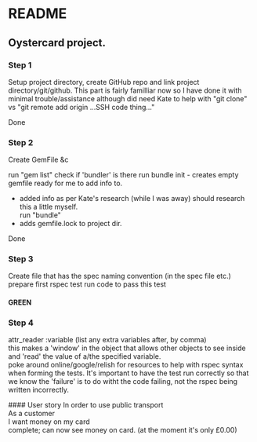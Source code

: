 # README
## Oystercard project. 

### Step 1
Setup project directory, create GitHub repo and link project directory/git/github.
This part is fairly familliar now so I have done it with minimal trouble/assistance although did need Kate to help with "git clone" vs "git remote add origin ...SSH code thing..."

Done

### Step 2
Create GemFile &c

run "gem list"
check if 'bundler' is there
run bundle init - creates empty gemfile ready for me to add info to.
 - added info as per Kate's research (while I was away) should research this a little myself.\
 run "bundle"
 - adds gemfile.lock to project dir.

 Done

 ### Step 3
Create file that has the spec naming convention (in the spec file etc.)
prepare first rspec test
run code to pass this test
#### GREEN

### Step 4
attr_reader :variable (list any extra variables after, by comma)\
this makes a 'window' in the object that allows other objects to see inside and 'read' the value of a/the specified variable. \
poke around online/google/relish for resources to help with rspec syntax when forming the tests. It's important to have the test run correctly so that we know the 'failure' is to do witht the code failing, not the rspec being written incorrectly. 

#### User story
In order to use public transport\
As a customer\
I want money on my card\
complete; can now see money on card. (at the moment it's only £0.00)